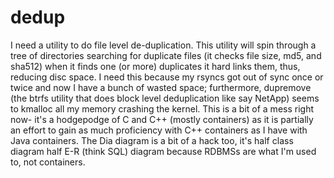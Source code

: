 # dedup
I need a utility to do file level de-duplication.
This utility will spin through a tree of directories searching for duplicate files (it checks file size, md5, and sha512) when it finds one (or more) duplicates it hard links them, thus, reducing disc space. I need this because my rsyncs got out of sync once or twice and now I have a bunch of wasted space; furthermore, dupremove (the btrfs utility that does block level deduplication like say NetApp) seems to kmalloc all my memory crashing the kernel.
This is a bit of a mess right now- it's a hodgepodge of C and C++ (mostly containers) as it is partially an effort to gain as much proficiency with C++ containers as I have with Java containers.
The Dia diagram is a bit of a hack too, it's half class diagram half E-R (think SQL) diagram because RDBMSs are what I'm used to, not containers.
